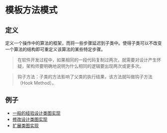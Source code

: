 # 模板方法模式

## 定义

定义一个操作中的算法的框架，而将一些步骤延迟到子类中。使得子类可以不改变一个算法的结构即可重定义该算法的某些特定步骤。

> 在软件开发过程中，如果相同的一段代码复制过两次，就需要对设计产生怀疑，架构师要明确地说明为什么相同的逻辑要出现两次或更多次。

> 钩子方法：子类的方法影响了父类的执行结果，该方法就叫做钩子方法（Hook Method）。

## 例子

* [一般的经验设计类图实现](/example1)
* [修改设计类图实现](/example2)
* [扩展类图实现](/example3)